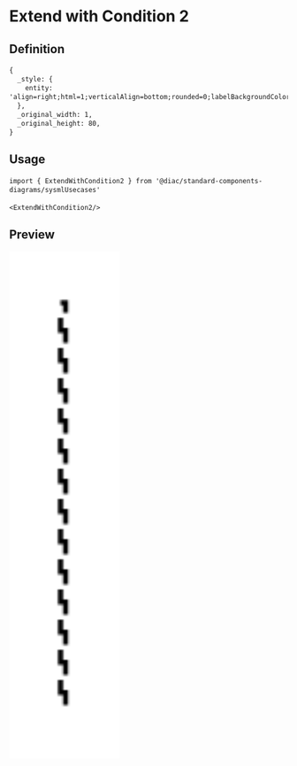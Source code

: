 # Extend with Condition 2

## Definition

```
{
  _style: { 
    entity: 'align=right;html=1;verticalAlign=bottom;rounded=0;labelBackgroundColor=none;endArrow=open;endSize=12;dashed=1;',
  },
  _original_width: 1,
  _original_height: 80,
}
```

## Usage

```
import { ExtendWithCondition2 } from '@diac/standard-components-diagrams/sysmlUsecases'

<ExtendWithCondition2/>
```

## Preview

<img src="./extend-with-condition-2.png" width="200"/>
